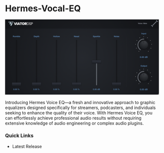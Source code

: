 # Hermes-Vocal-EQ
![Alt Text](plugin.png)

Introducing Hermes Voice EQ—a fresh and innovative approach to graphic equalizers designed specifically for streamers, podcasters, and individuals seeking to enhance the quality of their voice. With Hermes Voice EQ, you can effortlessly achieve professional audio results without requiring extensive knowledge of audio engineering or complex audio plugins.

### Quick Links
- Latest Release
